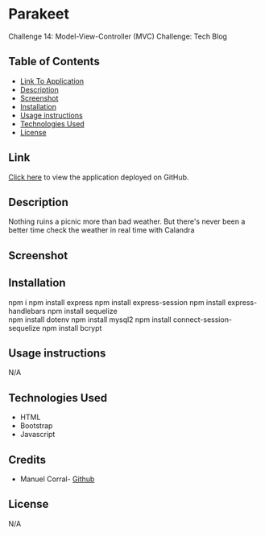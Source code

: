 # Parakeet
Challenge 14: Model-View-Controller (MVC) Challenge: Tech Blog

## Table of Contents

* [Link To Application](#link)
* [Description](#description)
* [Screenshot](#screenshot)
* [Installation](#installation)
* [Usage instructions](#usage-instructions)
* [Technologies Used](#technologies-used)
* [License](#license)

## Link  

[Click here](https://ecinematic.github.io/Calandra/) to view the application deployed on GitHub.   

## Description  

Nothing ruins a picnic more than bad weather. But there's never been a better time check the weather in real time with Calandra 

## Screenshot  

## Installation

npm i
npm install express
npm install express-session
npm install express-handlebars
npm install sequelize  
npm install dotenv
npm install mysql2
npm install connect-session-sequelize
npm install bcrypt

## Usage instructions

N/A

## Technologies Used    

* HTML
* Bootstrap
* Javascript

## Credits

* Manuel Corral- [Github](https://github.com/ecinematic) 

## License

N/A